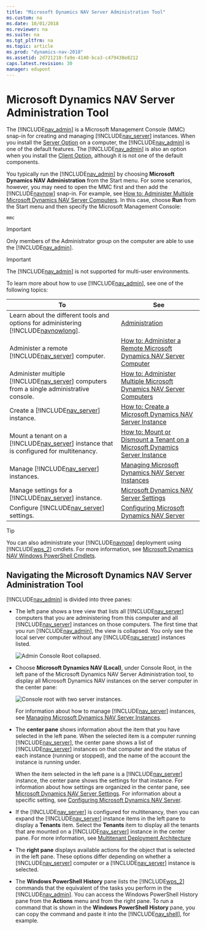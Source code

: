 ```yaml
---
title: "Microsoft Dynamics NAV Server Administration Tool"
ms.custom: na
ms.date: 10/01/2018
ms.reviewer: na
ms.suite: na
ms.tgt_pltfrm: na
ms.topic: article
ms.prod: "dynamics-nav-2018"
ms.assetid: 2d721218-fa9e-4140-bca3-c479438e8212
caps.latest.revision: 30
manager: edupont
---
```

# Microsoft Dynamics NAV Server Administration Tool
The [!INCLUDE[nav_admin](includes/nav_admin_md.md)] is a Microsoft Management Console \(MMC\) snap-in for creating and managing [!INCLUDE[nav_server](includes/nav_server_md.md)] instances. When you install the [Server Option](Server-Option.md) on a computer, the [!INCLUDE[nav_admin](includes/nav_admin_md.md)] is one of the default features. The [!INCLUDE[nav_admin](includes/nav_admin_md.md)] is also an option when you install the [Client Option](Client-Option.md), although it is not one of the default components.  
  
 You typically run the [!INCLUDE[nav_admin](includes/nav_admin_md.md)] by choosing **Microsoft Dynamics NAV Administration** from the Start menu. For some scenarios, however, you may need to open the MMC first and then add the [!INCLUDE[navnow](includes/navnow_md.md)] snap-in. For example, see [How to: Administer Multiple Microsoft Dynamics NAV Server Computers](How-to--Administer-Multiple-Microsoft-Dynamics-NAV-Server-Computers.md). In this case, choose **Run** from the Start menu and then specify the Microsoft Management Console:  
  
```  
mmc  
```  
  
> [!IMPORTANT]  
>  Only members of the Administrator group on the computer are able to use the [!INCLUDE[nav_admin](includes/nav_admin_md.md)].  
  
> [!IMPORTANT]  
>  The [!INCLUDE[nav_admin](includes/nav_admin_md.md)] is not supported for multi-user environments.  
  
 To learn more about how to use [!INCLUDE[nav_admin](includes/nav_admin_md.md)], see one of the following topics:  
  
|To|See|  
|--------|---------|  
|Learn about the different tools and options for administering [!INCLUDE[navnowlong](includes/navnowlong_md.md)].|[Administration](Administration.md)|  
|Administer a remote [!INCLUDE[nav_server](includes/nav_server_md.md)] computer.|[How to: Administer a Remote Microsoft Dynamics NAV Server Computer](How-to--Administer-a-Remote-Microsoft-Dynamics-NAV-Server-Computer.md)|  
|Administer multiple [!INCLUDE[nav_server](includes/nav_server_md.md)] computers from a single administrative console.|[How to: Administer Multiple Microsoft Dynamics NAV Server Computers](How-to--Administer-Multiple-Microsoft-Dynamics-NAV-Server-Computers.md)|  
|Create a [!INCLUDE[nav_server](includes/nav_server_md.md)] instance.|[How to: Create a Microsoft Dynamics NAV Server Instance](How-to--Create-a-Microsoft-Dynamics-NAV-Server-Instance.md)|  
|Mount a tenant on a [!INCLUDE[nav_server](includes/nav_server_md.md)] instance that is configured for multitenancy.|[How to: Mount or Dismount a Tenant on a Microsoft Dynamics Server Instance](How-to--Mount-or-Dismount-a-Tenant-on-a-Microsoft-Dynamics-Server-Instance.md)|  
|Manage [!INCLUDE[nav_server](includes/nav_server_md.md)] instances.|[Managing Microsoft Dynamics NAV Server Instances](Managing-Microsoft-Dynamics-NAV-Server-Instances.md)|  
|Manage settings for a [!INCLUDE[nav_server](includes/nav_server_md.md)] instance.|[Microsoft Dynamics NAV Server Settings](Microsoft-Dynamics-NAV-Server-Settings.md)|  
|Configure [!INCLUDE[nav_server](includes/nav_server_md.md)] settings.|[Configuring Microsoft Dynamics NAV Server](Configuring-Microsoft-Dynamics-NAV-Server.md)|  
  
> [!TIP]  
>  You can also administrate your [!INCLUDE[navnow](includes/navnow_md.md)] deployment using [!INCLUDE[wps_2](includes/wps_2_md.md)] cmdlets. For more information, see [Microsoft Dynamics NAV Windows PowerShell Cmdlets](Microsoft-Dynamics-NAV-Windows-PowerShell-Cmdlets.md).  
  
## Navigating the Microsoft Dynamics NAV Server Administration Tool  
 [!INCLUDE[nav_admin](includes/nav_admin_md.md)] is divided into three panes:  
  
-   The left pane shows a tree view that lists all [!INCLUDE[nav_server](includes/nav_server_md.md)] computers that you are administering from this computer and all [!INCLUDE[nav_server](includes/nav_server_md.md)] instances on those computers. The first time that you run [!INCLUDE[nav_admin](includes/nav_admin_md.md)], the view is collapsed. You only see the local server computer without any [!INCLUDE[nav_server](includes/nav_server_md.md)] instances listed.  
  
     ![Admin Console Root collapsed.](media/ConsoleRootInit.jpg "ConsoleRootInit")  
  
-   Choose **Microsoft Dynamics NAV \(Local\)**, under Console Root, in the left pane of the Microsoft Dynamics NAV Server Administration tool, to display all Microsoft Dynamics NAV instances on the server computer in the center pane:  
  
     ![Console root with two server instances.](media/ConsoleRootExp.png "ConsoleRootExp")  
  
     For information about how to manage [!INCLUDE[nav_server](includes/nav_server_md.md)] instances, see [Managing Microsoft Dynamics NAV Server Instances](Managing-Microsoft-Dynamics-NAV-Server-Instances.md).  
  
-   The **center pane** shows information about the item that you have selected in the left pane. When the selected item is a computer running [!INCLUDE[nav_server](includes/nav_server_md.md)], the center pane shows a list of [!INCLUDE[nav_server](includes/nav_server_md.md)] instances on that computer and the status of each instance \(running or stopped\), and the name of the account the instance is running under.  
  
     When the item selected in the left pane is a [!INCLUDE[nav_server](includes/nav_server_md.md)] instance, the center pane shows the settings for that instance. For information about how settings are organized in the center pane, see [Microsoft Dynamics NAV Server Settings](Microsoft-Dynamics-NAV-Server-Settings.md). For information about a specific setting, see [Configuring Microsoft Dynamics NAV Server](Configuring-Microsoft-Dynamics-NAV-Server.md).  
  
-   If the [!INCLUDE[nav_server](includes/nav_server_md.md)] is configured for multitenancy, then you can expand the [!INCLUDE[nav_server](includes/nav_server_md.md)] instance items in the left pane to display a **Tenants** item. Select the **Tenants** item to display all the tenants that are mounted on a [!INCLUDE[nav_server](includes/nav_server_md.md)] instance in the center pane. For more information, see [Multitenant Deployment Architecture](Multitenant-Deployment-Architecture.md)  
  
-   The **right pane** displays available actions for the object that is selected in the left pane. These options differ depending on whether a [!INCLUDE[nav_server](includes/nav_server_md.md)] computer or a [!INCLUDE[nav_server](includes/nav_server_md.md)] instance is selected.  
  
-   The **Windows PowerShell History** pane lists the [!INCLUDE[wps_2](includes/wps_2_md.md)] commands that the equivalent of the tasks you perform in the [!INCLUDE[nav_admin](includes/nav_admin_md.md)]. You can access the Windows PowerShell History pane from the **Actions** menu and from the right pane. To run a command that is shown in the **Windows PowerShell History** pane, you can copy the command and paste it into the [!INCLUDE[nav_shell](includes/nav_shell_md.md)], for example.